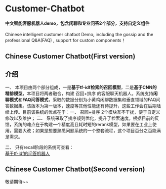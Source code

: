 # Customer-Chatbot
#### 中文智能客服机器人demo，包含闲聊和专业问答2个部分，支持自定义组件  
Chinese intelligent customer chatbot Demo, including the gossip and the professional Q&amp;A(FAQ) , support for custom components！

## Chinese Customer Chatbot(First version)      
## 介绍
一、 本项目由两个部分组成，一是**基于tf-idf检索的召回模型**，二是**基于CNN的精排模型**，本项目将两者融合，构建 召回+排序 的客服聊天机器人。系统支持**闲聊模式**和**FAQ问答模式**，采取的数据分别为小黄鸡闲聊数据集和垂直领域的FAQ问答数据集。该版本为第一版本，速度等其他性能还有待提升，这些工作会在后期陆续上传。目前该系统的优点在于：一、 召回+排序 2个模块互不干扰，便于自定义修改以及维护； 二、 系统采取了排序规则优化，提升了检索速度。根据目前的反馈，系统的难点在于构建一个精度高且耗时短的rerank模型，如果要在工业上使用，需要大改；如果是想要熟悉问题系统的一个整套流程，这个项目百分之百能满足需求。  
  
二、 只有recall阶段的系统可查看：  
[基于tf-idf的问答机器人](https://github.com/WenRichard/QAmodel-for-Retrievalchatbot/tree/master/QAdemo_base1)
  
## Chinese Customer Chatbot(Second version)      
敬请期待~~
